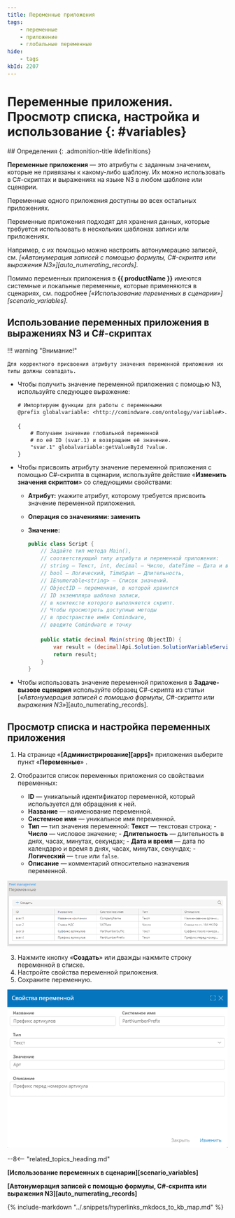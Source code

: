 ```yaml
---
title: Переменные приложения
tags:
    - переменные
    - приложение
    - глобальные переменные
hide:
    - tags
kbId: 2207
---
```


# Переменные приложения. Просмотр списка, настройка и использование {: #variables}

<div class="admonition question" markdown="block">
## Определения {: .admonition-title #definitions}

**Переменные приложения** — это атрибуты с заданным значением, которые не привязаны к какому-либо шаблону. Их можно использовать в C#-скриптах и выражениях на языке N3 в любом шаблоне или сценарии.

Переменные одного приложения доступны во всех остальных приложениях.

Переменные приложения подходят для хранения данных, которые требуется использовать в нескольких шаблонах записи или приложениях.

Например, с их помощью можно настроить автонумерацию записей, см. _[«Автонумерация записей с помощью формулы, C#-скрипта или выражения N3»][auto_numerating_records]_.

Помимо переменных приложения в **{{ productName }}** имеются системные и локальные переменные, которые применяются в сценариях, см. подробнее _[«Использование переменных в сценарии»][scenario_variables]_.

</div>

## Использование переменных приложения в выражениях N3 и C#-скриптах

!!! warning "Внимание!"

    Для корректного присвоения атрибуту значения переменной приложения их типы должны совпадать.

- Чтобы получить значение переменной приложения с помощью N3, используйте следующее выражение:

    ``` turtle
    # Импортируем функции для работы с переменными
    @prefix globalvariable: <http://comindware.com/ontology/variable#>.

    {
        # Получаем значение глобальной переменной
        # по её ID (svar.1) и возвращаем её значение.
        "svar.1" globalvariable:getValueById ?value.
    }
    ```

- Чтобы присвоить атрибуту значение переменной приложения с помощью C#-скрипта в сценарии, используйте действие «**Изменить значения скриптом**» со следующими свойствами:

    - **Атрибут:** укажите атрибут, которому требуется присвоить значение переменной приложения.
    - **Операция со значениями: заменить**
    - **Значение:**

        ``` cs
        public class Script {
            // Задайте тип метода Main(), 
            // соответствующий типу атрибута и переменной приложения:
            // string — Текст, int, decimal — Число, dateTime — Дата и время,
            // bool — Логический, TimeSpan — Длительность, 
            // IEnumerable<string> — Список значений.
            // ObjectID — переменная, в которой хранится 
            // ID экземпляра шаблона записи,
            // в контексте которого выполняется скрипт.
            // Чтобы просмотреть доступные методы 
            // в пространстве имён Comindware, 
            // введите Comindware и точку
            
            public static decimal Main(string ObjectID) {         
                var result = (decimal)Api.Solution.SolutionVariableService.GetValue("svar.1");
                return result;
            }
        }
        ```
- Чтобы использовать значение переменной приложения в **Задаче-вызове сценария** используйте образец C#-скрипта из статьи [_«Автонумерация записей с помощью формулы, C#-скрипта или выражения N3»_][auto_numerating_records].

## Просмотр списка и настройка переменных приложения

1. На странице «**[Администрирование][apps]**» приложения выберите пункт «**Переменные**» <i class="fa-light fa-dice-five"></i>.
2. Отобразится список переменных приложения со свойствами переменных:

    - **ID** — уникальный идентификатор переменной, который используется для обращения к ней.
    - **Название** — наименование переменной.
    - **Системное имя** — уникальное имя переменной.
    - **Тип** — тип значения переменной:
            **Текст** — текстовая строка;
          - **Число** — числовое значение;
          - **Длительность** — длительность в днях, часах, минутах, секундах;
          - **Дата и время** — дата по календарю и время в днях, часах, минутах, секундах;
          - **Логический** — `true` или `false`.
    - **Описание** — комментарий относительно назначения переменной.

_![Список переменных приложения](img/variable_list.png)_

3. Нажмите кнопку «**Создать**» или дважды нажмите строку переменной в списке.
4. Настройте свойства переменной приложения.
5. Сохраните переменную.

_![Настройка переменной приложения](img/variable_properties.png)_

--8<-- "related_topics_heading.md"

**[Использование переменных в сценарии][scenario_variables]**

**[Автонумерация записей с помощью формулы, C#-скрипта или выражения N3][auto_numerating_records]**

{%
include-markdown "../.snippets/hyperlinks_mkdocs_to_kb_map.md"
%}
